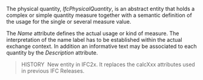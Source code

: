 The physical quantity, _IfcPhysicalQuantity_, is an abstract entity that holds a complex or simple quantity measure together with a semantic definition of the usage for the single or several measure value.

The _Name_ attribute defines the actual usage or kind of measure. The interpretation of the name label has to be established within the actual exchange context. In addition an informative text may be associated to each quantity by the _Description_ attribute.

> HISTORY&nbsp; New entity in IFC2x. It replaces the calcXxx attributes used in previous IFC Releases.
